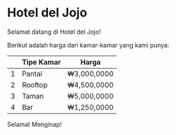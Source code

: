 # Hotel del Jojo

Selamat datang di Hotel del Jojo!

Berikut adalah harga dari kamar-kamar yang kami punya:


| | Tipe Kamar | Harga |
|-|------------|-------|
|1| Pantai     | ₩3,000,0000|
|2| Rooftop    | ₩4,500,0000|
|3| Taman      | ₩5,000,0000|
|4| Bar        | ₩1,250,0000|

Selamat Menginap!
